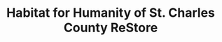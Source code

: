 ---
title: "Habitat for Humanity of St. Charles County ReStore"
url: /saint-peters/habitat-for-humanity-of-st-charles-county-restore/
shop: Baumarkt
---